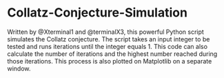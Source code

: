 # Collatz-Conjecture-Simulation
Written by @Xterminal1 and @terminalX3, this powerful Python script simulates the Collatz conjecture. The script takes an input integer to be tested and runs iterations until the integer equals 1. This code can also calculate the number of iterations and the highest number reached during those iterations. This process is also plotted on Matplotlib on a separate window.
